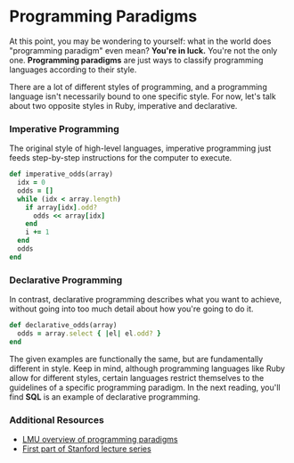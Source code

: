 # Programming Paradigms

At this point, you may be wondering to yourself: what in the world does
"programming paradigm" even mean? **You're in luck.** You're not the only one.
**Programming paradigms** are just ways to classify programming languages
according to their style.

There are a lot of different styles of programming, and a programming language
isn't necessarily bound to one specific style. For now, let's talk about two
opposite styles in Ruby, imperative and declarative.

### Imperative Programming

The original style of high-level languages, imperative programming just feeds
step-by-step instructions for the computer to execute.

```ruby
def imperative_odds(array)
  idx = 0
  odds = []
  while (idx < array.length)
    if array[idx].odd?
      odds << array[idx]
    end
    i += 1
  end
  odds
end
```

### Declarative Programming

In contrast, declarative programming describes what you want to achieve, without
going into too much detail about how you're going to do it.

```ruby
def declarative_odds(array)
  odds = array.select { |el| el.odd? }
end
```

The given examples are functionally the same, but are fundamentally different in
style. Keep in mind, although programming languages like Ruby allow for
different styles, certain languages restrict themselves to the guidelines of a
specific programming paradigm. In the next reading, you'll find **SQL** is an
example of declarative programming.

### Additional Resources

* [LMU overview of programming paradigms][reading]
* [First part of Stanford lecture series][video]

[reading]: http://cs.lmu.edu/~ray/notes/paradigms/
[video]: https://www.youtube.com/watch?v=Ps8jOj7diA0
